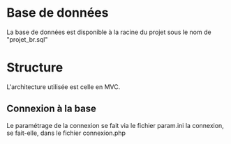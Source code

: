 # Base de données
La base de données est disponible à la racine du projet sous le nom de "projet_br.sql"

# Structure
L'architecture utilisée est celle en MVC.

## Connexion à la base
Le paramétrage de la connexion se fait via le fichier param.ini
la connexion, se fait-elle, dans le fichier connexion.php

